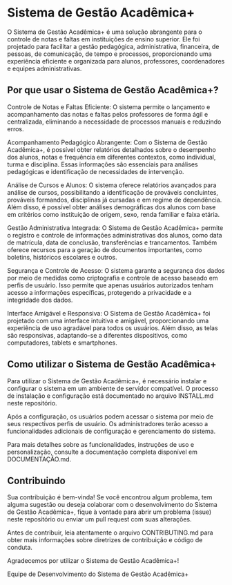 # Sistema de Gestão Acadêmica+
O Sistema de Gestão Acadêmica+ é uma solução abrangente para o controle de notas e faltas em instituições de ensino superior. Ele foi projetado para facilitar a gestão pedagógica, administrativa, financeira, de pessoas, de comunicação, de tempo e processos, proporcionando uma experiência eficiente e organizada para alunos, professores, coordenadores e equipes administrativas.

## Por que usar o Sistema de Gestão Acadêmica+?
Controle de Notas e Faltas Eficiente: O sistema permite o lançamento e acompanhamento das notas e faltas pelos professores de forma ágil e centralizada, eliminando a necessidade de processos manuais e reduzindo erros.

Acompanhamento Pedagógico Abrangente: Com o Sistema de Gestão Acadêmica+, é possível obter relatórios detalhados sobre o desempenho dos alunos, notas e frequência em diferentes contextos, como individual, turma e disciplina. Essas informações são essenciais para análises pedagógicas e identificação de necessidades de intervenção.

Análise de Cursos e Alunos: O sistema oferece relatórios avançados para análise de cursos, possibilitando a identificação de prováveis concluintes, prováveis formandos, disciplinas já cursadas e em regime de dependência. Além disso, é possível obter análises demográficas dos alunos com base em critérios como instituição de origem, sexo, renda familiar e faixa etária.

Gestão Administrativa Integrada: O Sistema de Gestão Acadêmica+ permite o registro e controle de informações administrativas dos alunos, como data de matrícula, data de conclusão, transferências e trancamentos. Também oferece recursos para a geração de documentos importantes, como boletins, históricos escolares e outros.

Segurança e Controle de Acesso: O sistema garante a segurança dos dados por meio de medidas como criptografia e controle de acesso baseado em perfis de usuário. Isso permite que apenas usuários autorizados tenham acesso a informações específicas, protegendo a privacidade e a integridade dos dados.

Interface Amigável e Responsiva: O Sistema de Gestão Acadêmica+ foi projetado com uma interface intuitiva e amigável, proporcionando uma experiência de uso agradável para todos os usuários. Além disso, as telas são responsivas, adaptando-se a diferentes dispositivos, como computadores, tablets e smartphones.

## Como utilizar o Sistema de Gestão Acadêmica+
Para utilizar o Sistema de Gestão Acadêmica+, é necessário instalar e configurar o sistema em um ambiente de servidor compatível. O processo de instalação e configuração está documentado no arquivo INSTALL.md neste repositório.

Após a configuração, os usuários podem acessar o sistema por meio de seus respectivos perfis de usuário. Os administradores terão acesso a funcionalidades adicionais de configuração e gerenciamento do sistema.

Para mais detalhes sobre as funcionalidades, instruções de uso e personalização, consulte a documentação completa disponível em DOCUMENTAÇÃO.md.

## Contribuindo
Sua contribuição é bem-vinda! Se você encontrou algum problema, tem alguma sugestão ou deseja colaborar com o desenvolvimento do Sistema de Gestão Acadêmica+, fique à vontade para abrir um problema (issue) neste repositório ou enviar um pull request com suas alterações.

Antes de contribuir, leia atentamente o arquivo CONTRIBUTING.md para obter mais informações sobre diretrizes de contribuição e código de conduta.

Agradecemos por utilizar o Sistema de Gestão Acadêmica+!

Equipe de Desenvolvimento do Sistema de Gestão Acadêmica+
